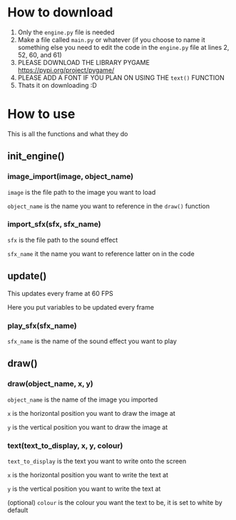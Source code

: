 # How to download
1. Only the `engine.py` file is needed
2. Make a file called `main.py` or whatever (if you choose to name it something else you need to edit the code in the `engine.py` file at lines 2, 52, 60, and 61)
3. PLEASE DOWNLOAD THE LIBRARY PYGAME https://pypi.org/project/pygame/
4. PLEASE ADD A FONT IF YOU PLAN ON USING THE `text()` FUNCTION
5. Thats it on downloading :D


# How to use
This is all the functions and what they do

## init_engine()
### image_import(image, object_name)
`image` is the file path to the image you want to load

`object_name` is the name you want to reference in the `draw()` function

### import_sfx(sfx, sfx_name)
`sfx` is the file path to the sound effect

`sfx_name` it the name you want to reference latter on in the code


## update()
This updates every frame at 60 FPS

Here you put variables to be updated every frame

### play_sfx(sfx_name)
`sfx_name` is the name of the sound effect you want to play

## draw()
### draw(object_name, x, y)
`object_name` is the name of the image you imported

`x` is the horizontal position you want to draw the image at

`y` is the vertical position you want to draw the image at

### text(text_to_display, x, y, colour)
`text_to_display` is the text you want to write onto the screen

`x` is the horizontal position you want to write the text at

`y` is the vertical position you want to write the text at

(optional) `colour` is the colour you want the text to be, it is set to white by default
